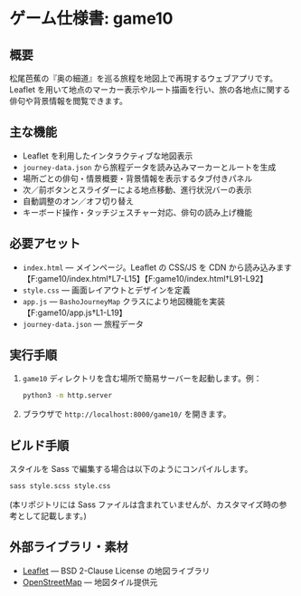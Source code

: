 # ゲーム仕様書: game10

## 概要
松尾芭蕉の『奥の細道』を巡る旅程を地図上で再現するウェブアプリです。Leaflet を用いて地点のマーカー表示やルート描画を行い、旅の各地点に関する俳句や背景情報を閲覧できます。

## 主な機能
- Leaflet を利用したインタラクティブな地図表示
- `journey-data.json` から旅程データを読み込みマーカーとルートを生成
- 場所ごとの俳句・情景概要・背景情報を表示するタブ付きパネル
- 次／前ボタンとスライダーによる地点移動、進行状況バーの表示
- 自動調整のオン／オフ切り替え
- キーボード操作・タッチジェスチャー対応、俳句の読み上げ機能

## 必要アセット
- `index.html` ― メインページ。Leaflet の CSS/JS を CDN から読み込みます【F:game10/index.html†L7-L15】【F:game10/index.html†L91-L92】
- `style.css` ― 画面レイアウトとデザインを定義
- `app.js` ― `BashoJourneyMap` クラスにより地図機能を実装【F:game10/app.js†L1-L19】
- `journey-data.json` ― 旅程データ

## 実行手順
1. `game10` ディレクトリを含む場所で簡易サーバーを起動します。例：
   ```bash
   python3 -m http.server
   ```
2. ブラウザで `http://localhost:8000/game10/` を開きます。

## ビルド手順
スタイルを Sass で編集する場合は以下のようにコンパイルします。
```bash
sass style.scss style.css
```
(本リポジトリには Sass ファイルは含まれていませんが、カスタマイズ時の参考として記載します。)

## 外部ライブラリ・素材
- [Leaflet](https://leafletjs.com/) ― BSD 2-Clause License の地図ライブラリ
- [OpenStreetMap](https://www.openstreetmap.org/) ― 地図タイル提供元
